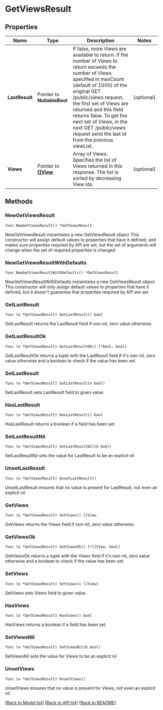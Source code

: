 # GetViewsResult

## Properties

Name | Type | Description | Notes
------------ | ------------- | ------------- | -------------
**LastResult** | Pointer to **NullableBool** | If false, more Views are available to return. If the number of Views to return exceeds the number of Views specified in maxCount (default of 1000) of the original GET /public/views request, the first set of Views are returned and this field returns false. To get the next set of Views, in the next GET /public/views request send the last id from the previous viewList. | [optional] 
**Views** | Pointer to [**[]View**](View.md) | Array of Views.  Specifies the list of Views returned in this response. The list is sorted by decreasing View ids. | [optional] 

## Methods

### NewGetViewsResult

`func NewGetViewsResult() *GetViewsResult`

NewGetViewsResult instantiates a new GetViewsResult object
This constructor will assign default values to properties that have it defined,
and makes sure properties required by API are set, but the set of arguments
will change when the set of required properties is changed

### NewGetViewsResultWithDefaults

`func NewGetViewsResultWithDefaults() *GetViewsResult`

NewGetViewsResultWithDefaults instantiates a new GetViewsResult object
This constructor will only assign default values to properties that have it defined,
but it doesn't guarantee that properties required by API are set

### GetLastResult

`func (o *GetViewsResult) GetLastResult() bool`

GetLastResult returns the LastResult field if non-nil, zero value otherwise.

### GetLastResultOk

`func (o *GetViewsResult) GetLastResultOk() (*bool, bool)`

GetLastResultOk returns a tuple with the LastResult field if it's non-nil, zero value otherwise
and a boolean to check if the value has been set.

### SetLastResult

`func (o *GetViewsResult) SetLastResult(v bool)`

SetLastResult sets LastResult field to given value.

### HasLastResult

`func (o *GetViewsResult) HasLastResult() bool`

HasLastResult returns a boolean if a field has been set.

### SetLastResultNil

`func (o *GetViewsResult) SetLastResultNil(b bool)`

 SetLastResultNil sets the value for LastResult to be an explicit nil

### UnsetLastResult
`func (o *GetViewsResult) UnsetLastResult()`

UnsetLastResult ensures that no value is present for LastResult, not even an explicit nil
### GetViews

`func (o *GetViewsResult) GetViews() []View`

GetViews returns the Views field if non-nil, zero value otherwise.

### GetViewsOk

`func (o *GetViewsResult) GetViewsOk() (*[]View, bool)`

GetViewsOk returns a tuple with the Views field if it's non-nil, zero value otherwise
and a boolean to check if the value has been set.

### SetViews

`func (o *GetViewsResult) SetViews(v []View)`

SetViews sets Views field to given value.

### HasViews

`func (o *GetViewsResult) HasViews() bool`

HasViews returns a boolean if a field has been set.

### SetViewsNil

`func (o *GetViewsResult) SetViewsNil(b bool)`

 SetViewsNil sets the value for Views to be an explicit nil

### UnsetViews
`func (o *GetViewsResult) UnsetViews()`

UnsetViews ensures that no value is present for Views, not even an explicit nil

[[Back to Model list]](../README.md#documentation-for-models) [[Back to API list]](../README.md#documentation-for-api-endpoints) [[Back to README]](../README.md)


